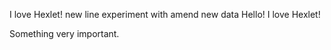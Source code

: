 I love Hexlet!
new line
experiment with amend
new data
Hello!
I love Hexlet!

Something very important.
